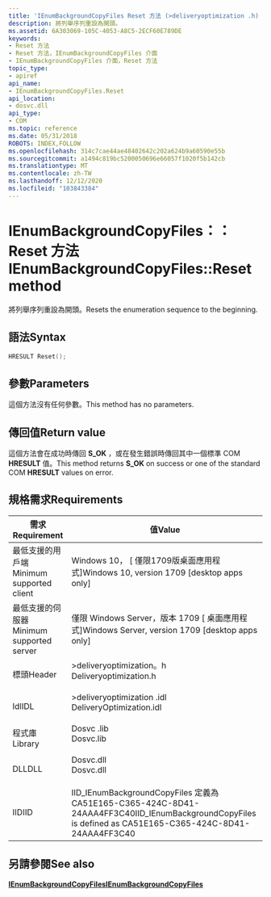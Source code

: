 ```yaml
---
title: 'IEnumBackgroundCopyFiles Reset 方法 (>deliveryoptimization .h) '
description: 將列舉序列重設為開頭。
ms.assetid: 6A303069-105C-4053-A8C5-2ECF60E789DE
keywords:
- Reset 方法
- Reset 方法，IEnumBackgroundCopyFiles 介面
- IEnumBackgroundCopyFiles 介面，Reset 方法
topic_type:
- apiref
api_name:
- IEnumBackgroundCopyFiles.Reset
api_location:
- dosvc.dll
api_type:
- COM
ms.topic: reference
ms.date: 05/31/2018
ROBOTS: INDEX,FOLLOW
ms.openlocfilehash: 314c7cae44ae48402642c202a624b9a60590e55b
ms.sourcegitcommit: a1494c819bc5200050696e66057f1020f5b142cb
ms.translationtype: MT
ms.contentlocale: zh-TW
ms.lasthandoff: 12/12/2020
ms.locfileid: "103843384"
---
```

# <a name="ienumbackgroundcopyfilesreset-method"></a><span data-ttu-id="fd5e0-106">IEnumBackgroundCopyFiles：： Reset 方法</span><span class="sxs-lookup"><span data-stu-id="fd5e0-106">IEnumBackgroundCopyFiles::Reset method</span></span>

<span data-ttu-id="fd5e0-107">將列舉序列重設為開頭。</span><span class="sxs-lookup"><span data-stu-id="fd5e0-107">Resets the enumeration sequence to the beginning.</span></span>

## <a name="syntax"></a><span data-ttu-id="fd5e0-108">語法</span><span class="sxs-lookup"><span data-stu-id="fd5e0-108">Syntax</span></span>


```C++
HRESULT Reset();
```



## <a name="parameters"></a><span data-ttu-id="fd5e0-109">參數</span><span class="sxs-lookup"><span data-stu-id="fd5e0-109">Parameters</span></span>

<span data-ttu-id="fd5e0-110">這個方法沒有任何參數。</span><span class="sxs-lookup"><span data-stu-id="fd5e0-110">This method has no parameters.</span></span>

## <a name="return-value"></a><span data-ttu-id="fd5e0-111">傳回值</span><span class="sxs-lookup"><span data-stu-id="fd5e0-111">Return value</span></span>

<span data-ttu-id="fd5e0-112">這個方法會在成功時傳回 **S_OK** ，或在發生錯誤時傳回其中一個標準 COM **HRESULT** 值。</span><span class="sxs-lookup"><span data-stu-id="fd5e0-112">This method returns **S_OK** on success or one of the standard COM **HRESULT** values on error.</span></span>

## <a name="requirements"></a><span data-ttu-id="fd5e0-113">規格需求</span><span class="sxs-lookup"><span data-stu-id="fd5e0-113">Requirements</span></span>



| <span data-ttu-id="fd5e0-114">需求</span><span class="sxs-lookup"><span data-stu-id="fd5e0-114">Requirement</span></span> | <span data-ttu-id="fd5e0-115">值</span><span class="sxs-lookup"><span data-stu-id="fd5e0-115">Value</span></span> |
|-------------------------------------|-----------------------------------------------------------------------------------------------------|
| <span data-ttu-id="fd5e0-116">最低支援的用戶端</span><span class="sxs-lookup"><span data-stu-id="fd5e0-116">Minimum supported client</span></span><br/> | <span data-ttu-id="fd5e0-117">Windows 10， \[ 僅限1709版桌面應用程式\]</span><span class="sxs-lookup"><span data-stu-id="fd5e0-117">Windows 10, version 1709 \[desktop apps only\]</span></span><br/>                                           |
| <span data-ttu-id="fd5e0-118">最低支援的伺服器</span><span class="sxs-lookup"><span data-stu-id="fd5e0-118">Minimum supported server</span></span><br/> | <span data-ttu-id="fd5e0-119">僅限 Windows Server，版本 1709 \[ 桌面應用程式\]</span><span class="sxs-lookup"><span data-stu-id="fd5e0-119">Windows Server, version 1709 \[desktop apps only\]</span></span><br/>                                       |
| <span data-ttu-id="fd5e0-120">標頭</span><span class="sxs-lookup"><span data-stu-id="fd5e0-120">Header</span></span><br/>                   | <dl> <span data-ttu-id="fd5e0-121"><dt>>deliveryoptimization。h</dt></span><span class="sxs-lookup"><span data-stu-id="fd5e0-121"><dt>Deliveryoptimization.h</dt></span></span> </dl>   |
| <span data-ttu-id="fd5e0-122">Idl</span><span class="sxs-lookup"><span data-stu-id="fd5e0-122">IDL</span></span><br/>                      | <dl> <span data-ttu-id="fd5e0-123"><dt>>deliveryoptimization .idl</dt></span><span class="sxs-lookup"><span data-stu-id="fd5e0-123"><dt>DeliveryOptimization.idl</dt></span></span> </dl> |
| <span data-ttu-id="fd5e0-124">程式庫</span><span class="sxs-lookup"><span data-stu-id="fd5e0-124">Library</span></span><br/>                  | <dl> <span data-ttu-id="fd5e0-125"><dt>Dosvc .lib</dt></span><span class="sxs-lookup"><span data-stu-id="fd5e0-125"><dt>Dosvc.lib</dt></span></span> </dl>                |
| <span data-ttu-id="fd5e0-126">DLL</span><span class="sxs-lookup"><span data-stu-id="fd5e0-126">DLL</span></span><br/>                      | <dl> <span data-ttu-id="fd5e0-127"><dt>Dosvc.dll</dt></span><span class="sxs-lookup"><span data-stu-id="fd5e0-127"><dt>Dosvc.dll</dt></span></span> </dl>                |
| <span data-ttu-id="fd5e0-128">IID</span><span class="sxs-lookup"><span data-stu-id="fd5e0-128">IID</span></span><br/>                      | <span data-ttu-id="fd5e0-129">IID_IEnumBackgroundCopyFiles 定義為 CA51E165-C365-424C-8D41-24AAA4FF3C40</span><span class="sxs-lookup"><span data-stu-id="fd5e0-129">IID_IEnumBackgroundCopyFiles is defined as CA51E165-C365-424C-8D41-24AAA4FF3C40</span></span><br/>         |



## <a name="see-also"></a><span data-ttu-id="fd5e0-130">另請參閱</span><span class="sxs-lookup"><span data-stu-id="fd5e0-130">See also</span></span>

<dl> <dt>

[<span data-ttu-id="fd5e0-131">**IEnumBackgroundCopyFiles**</span><span class="sxs-lookup"><span data-stu-id="fd5e0-131">**IEnumBackgroundCopyFiles**</span></span>](ienumbackgroundcopyfiles-.md)
</dt> </dl>

 

 





